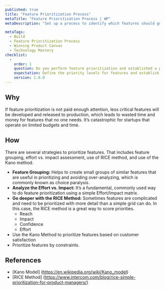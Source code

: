 ```yaml
---
published: true
title: "Feature Prioritization Process"
metaTitle: "Feature Prioritization Process | WP"
metaDescription: "Set up a process to identify which features should go first. Specify the process to revisit the product roadmap as new knowledge becomes available."

metaTags:
  - Build
  - Feature Prioritization Process
  - Winning Product Canvas
  - Technology Mastery
checklist: 
  -
    order: 1
    question: Do you perform feature prioritization and established a process to communicate the priorities to all the stakeholders?
    expectation: Define the priority levels for features and establish a process to prioritize work, and communicate to all the stakeholders in advance before moving to development.
    version: 1.0.0
---
```


## Why
If feature prioritization is not paid enough attention, less critical features will be developed and released to production, which leads to wasted time and money for features that no one needs. It’s catastrophic for startups that operate on limited budgets and time.

## How
There are several strategies to prioritize features. That includes feature grouping, effort vs. impact assessment, use of RICE method, and use of the Kano method.

- **Feature Grouping:** Helps to create small groups of similar features that are useful in prioritizing and avoiding over-analyzing, which is commonly known as choice paralysis.
- **Analyze the Effort vs. Impact:** It’s a fundamental, commonly used way to do feature prioritization using a simple Effort/Impact matrix.
- **Go deeper with the RICE Method:**	Sometimes features are complicated and need to be prioritized with more detail than a simple grid can do. In this case, the RICE method is a great way to score priorities.
    - Reach
    - Impact
    - Confidence
    - Effort
- Use the Kano Method to prioritize features based on customer satisfaction
- Prioritize features by constraints.

## References
- [Kano Model] (https://en.wikipedia.org/wiki/Kano_model)
- [RICE Method] (https://www.intercom.com/blog/rice-simple-prioritization-for-product-managers/)

